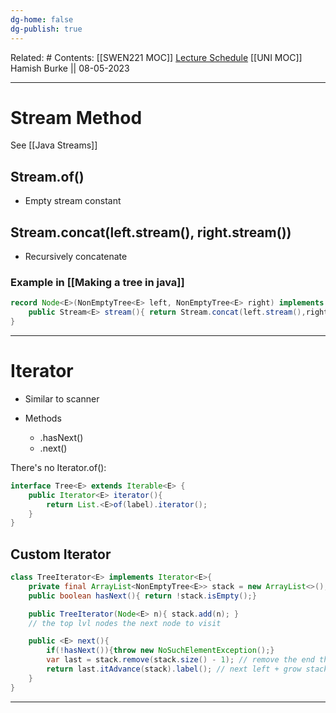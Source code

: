 ```yaml
---
dg-home: false
dg-publish: true
---
```

Related: #
Contents: [[SWEN221 MOC]]
[Lecture Schedule](https://ecs.wgtn.ac.nz/Courses/SWEN221_2023T1/LectureSchedule)
[[UNI MOC]]
Hamish Burke || 08-05-2023
***

# Stream Method

See [[Java Streams]]

## Stream.of()

- Empty stream constant

## Stream.concat(left.stream(), right.stream())

- Recursively concatenate

### Example in [[Making a tree in java]]

```java
record Node<E>(NonEmptyTree<E> left, NonEmptyTree<E> right) implements NonEmptyTree<E>{
	public Stream<E> stream(){ return Stream.concat(left.stream(),right.stream();)}
}
```

***

# Iterator

- Similar to scanner

- Methods
	- .hasNext()
	- .next()


There's no Iterator.of():

```java
interface Tree<E> extends Iterable<E> {
	public Iterator<E> iterator(){
		return List.<E>of(label).iterator(); 
	}
}
```

## Custom Iterator

```java
class TreeIterator<E> implements Iterator<E>{
	private final ArrayList<NonEmptyTree<E>> stack = new ArrayList<>();
	public boolean hasNext(){ return !stack.isEmpty();}

	public TreeIterator(Node<E> n){ stack.add(n); } 
	// the top lvl nodes the next node to visit

	public <E> next(){
		if(!hasNext()){throw new NoSuchElementException();}
		var last = stack.remove(stack.size() - 1); // remove the end thing
		return last.itAdvance(stack).label(); // next left + grow stack
	}
}
```

***

